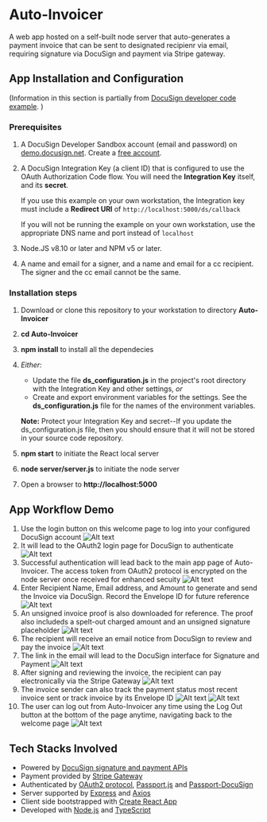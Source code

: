 # Auto-Invoicer

A web app hosted on a self-built node server that auto-generates a payment invoice that can be sent to designated recipienr via email, requiring signature via DocuSign and payment via Stripe gateway.

## App Installation and Configuration

(Information in this section is partially from [DocuSign developer code example](https://github.com/docusign/eg-03-node-auth-code-grant). )

### Prerequisites

1. A DocuSign Developer Sandbox account (email and password) on [demo.docusign.net](https://demo.docusign.net).
   Create a [free account](https://go.docusign.com/sandbox/productshot/?elqCampaignId=16534).
1. A DocuSign Integration Key (a client ID) that is configured to use the
   OAuth Authorization Code flow.
   You will need the **Integration Key** itself, and its **secret**.

   If you use this example on your own workstation,
   the Integration key must include a **Redirect URI** of `http://localhost:5000/ds/callback`

   If you will not be running the example on your own workstation,
   use the appropriate DNS name and port instead of `localhost`

1. Node.JS v8.10 or later and NPM v5 or later.
1. A name and email for a signer, and a name and email for a cc recipient.
   The signer and the cc email cannot be the same.

### Installation steps

1. Download or clone this repository to your workstation to directory **Auto-Invoicer**
1. **cd Auto-Invoicer**
1. **npm install** to install all the dependecies
1. _Either:_

   - Update the file **ds_configuration.js** in the project's root directory
     with the Integration Key
     and other settings, _or_
   - Create and export environment variables for the settings.
     See the **ds_configuration.js** file
     for the names of the environment variables.

   **Note:** Protect your Integration Key and secret--If you update
   the ds_configuration.js file, then you
   should ensure that it will not be stored in your source code
   repository.

1. **npm start** to initiate the React local server
1. **node server/server.js** to initiate the node server
1. Open a browser to **http://localhost:5000**

## App Workflow Demo

1. Use the login button on this welcome page to log into your configured DocuSign account
   ![Alt text](https://github.docusignhq.com/Integrations/Auto-Invoicer/blob/master/public/welcome.png)
1. It will lead to the OAuth2 login page for DocuSign to authenticate
   ![Alt text](https://github.docusignhq.com/Integrations/Auto-Invoicer/blob/master/public/auth.png)
1. Successful authentication will lead back to the main app page of Auto-Invoicer. The access token from OAuth2 protocol is encrypted on the node server once received for enhanced secuity
   ![Alt text](https://github.docusignhq.com/Integrations/Auto-Invoicer/blob/master/public/main.png)
1. Enter Recipient Name, Email address, and Amount to generate and send the Invoice via DocuSign. Record the Envelope ID for future reference
   ![Alt text](https://github.docusignhq.com/Integrations/Auto-Invoicer/blob/master/public/sent.png)
1. An unsigned invoice proof is also downloaded for reference. The proof also includeds a spelt-out charged amount and an unsigned signature placeholder
   ![Alt text](https://github.docusignhq.com/Integrations/Auto-Invoicer/blob/master/public/proof.png)
1. The recipient will receive an email notice from DocuSign to review and pay the invoice
   ![Alt text](https://github.docusignhq.com/Integrations/Auto-Invoicer/blob/master/public/email.png)
1. The link in the email will lead to the DocuSign interface for Signature and Payment
   ![Alt text](https://github.docusignhq.com/Integrations/Auto-Invoicer/blob/master/public/dspage.png)
1. After signing and reviewing the invoice, the recipient can pay electronically via the Stripe Gateway
   ![Alt text](https://github.docusignhq.com/Integrations/Auto-Invoicer/blob/master/public/payment.png)
1. The invoice sender can also track the payment status most recent invoice sent or track invoice by its Envelope ID
   ![Alt text](https://github.docusignhq.com/Integrations/Auto-Invoicer/blob/master/public/checkLast.png)
   ![Alt text](https://github.docusignhq.com/Integrations/Auto-Invoicer/blob/master/public/checkId.png)
1. The user can log out from Auto-Invoicer any time using the Log Out button at the bottom of the page anytime, navigating back to the welcome page
   ![Alt text](https://github.docusignhq.com/Integrations/Auto-Invoicer/blob/master/public/main.png)

## Tech Stacks Involved

- Powered by [DocuSign signature and payment APIs](https://developers.docusign.com/overview)
- Payment provided by [Stripe Gateway](https://support.stripe.com/questions/merchant-accounts-gateways-and-stripe)
- Authenticated by [OAuth2 protocol](https://oauth.net/2/), [Passport.js](http://www.passportjs.org/) and [Passport-DocuSign](https://www.npmjs.com/package/passport-docusign)
- Server supported by [Express](https://expressjs.com/) and [Axios](https://www.axios.com/)
- Client side bootstrapped with [Create React App](https://github.com/facebook/create-react-app)
- Developed with [Node.js](https://nodejs.org/en/) and [TypeScript](https://www.typescriptlang.org/)
